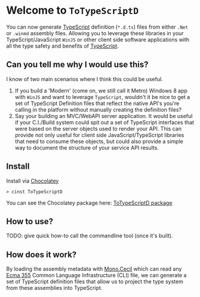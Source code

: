 Welcome to `ToTypeScriptD`
====

You can now generate [TypeScript](http://typescriptlang.org) definition (`*.d.ts`) 
files from either `.Net` or `.winmd` assembly files. Allowing you to leverage these 
libraries in your TypeScript/JavaScript `WinJS` or other client side software 
applications with all the type safety and benefits of [TypeScript](http://typescriptlang.org).

## Can you tell me why I would use this?

I know of two main scenarios where I think this could be useful.

1. If you build a 'Modern' (come on, we still call it Metro) Windows 8 app 
 with `WinJS` and want to leverage `TypeScript`, wouldn't it be nice to get 
 a set of TypeScript Definition files that reflect the native API's you're 
 calling in the platform without manually creating the definition files?
2. Say your building an MVC/WebAPI server application. It would be useful if 
 your C.I./Build system could spit out a set of TypeScript interfaces that 
 were based on the server objects used to render your API. This can provide
 not only useful for client side JavaScript/TypeScript libraries that 
 need to consume these objects, but could also provide a simple way to 
 document the structure of your service API results.

## Install

Install via [Chocolatey](http://chocolatey.org)

    > cinst ToTypeScriptD

You can see the Chocolatey package here: [ToTypeScriptD package](https://chocolatey.org/packages/ToTypeScriptD)

## How to use?

TODO: give quick how-to call the commandline tool (once it's built).


## How does it work?

By loading the assembly metadata with [Mono.Cecil](http://www.mono-project.com/Cecil) 
which can read any [Ecma 355](http://www.ecma-international.org/publications/standards/Ecma-335.htm) 
Common Language Infrastructure (CLI) file, we can generate a set of TypeScript definition 
files that allow us to project the type system from these assemblies into TypeScript.

